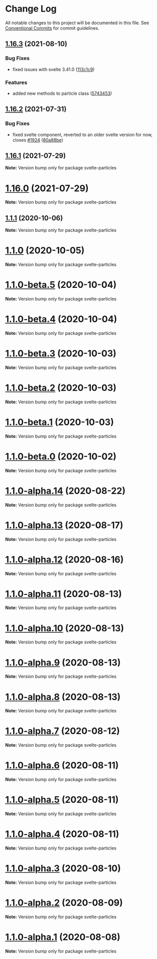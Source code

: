 # Change Log

All notable changes to this project will be documented in this file.
See [Conventional Commits](https://conventionalcommits.org) for commit guidelines.

## [1.16.3](https://github.com/matteobruni/tsparticles/compare/svelte-particles@1.16.2...svelte-particles@1.16.3) (2021-08-10)


### Bug Fixes

* fixed issues with svelte 3.41.0 ([113c1c9](https://github.com/matteobruni/tsparticles/commit/113c1c9675eb365dedbedbc8ea39a8116ef66da8))


### Features

* added new methods to particle class ([5743453](https://github.com/matteobruni/tsparticles/commit/5743453906001569f262888aa54539ad4e1463ac))





## [1.16.2](https://github.com/matteobruni/tsparticles/compare/svelte-particles@1.16.1...svelte-particles@1.16.2) (2021-07-31)


### Bug Fixes

* fixed svelte component, reverted to an older svelte version for now, closes [#1924](https://github.com/matteobruni/tsparticles/issues/1924) ([80a88be](https://github.com/matteobruni/tsparticles/commit/80a88beaeb8a11b83c3f602234da0ec2cfadc10e))





## [1.16.1](https://github.com/matteobruni/tsparticles/compare/svelte-particles@1.16.0...svelte-particles@1.16.1) (2021-07-29)

**Note:** Version bump only for package svelte-particles





# [1.16.0](https://github.com/matteobruni/tsparticles/compare/svelte-particles@1.15.0...svelte-particles@1.16.0) (2021-07-29)

**Note:** Version bump only for package svelte-particles





## [1.1.1](https://github.com/matteobruni/tsparticles/compare/svelte-particles@1.1.0...svelte-particles@1.1.1) (2020-10-06)

**Note:** Version bump only for package svelte-particles





# [1.1.0](https://github.com/matteobruni/tsparticles/compare/svelte-particles@1.1.0-beta.5...svelte-particles@1.1.0) (2020-10-05)

**Note:** Version bump only for package svelte-particles





# [1.1.0-beta.5](https://github.com/matteobruni/tsparticles/compare/svelte-particles@1.1.0-beta.4...svelte-particles@1.1.0-beta.5) (2020-10-04)

**Note:** Version bump only for package svelte-particles





# [1.1.0-beta.4](https://github.com/matteobruni/tsparticles/compare/svelte-particles@1.1.0-beta.3...svelte-particles@1.1.0-beta.4) (2020-10-04)

**Note:** Version bump only for package svelte-particles





# [1.1.0-beta.3](https://github.com/matteobruni/tsparticles/compare/svelte-particles@1.1.0-beta.2...svelte-particles@1.1.0-beta.3) (2020-10-03)

**Note:** Version bump only for package svelte-particles





# [1.1.0-beta.2](https://github.com/matteobruni/tsparticles/compare/svelte-particles@1.1.0-beta.1...svelte-particles@1.1.0-beta.2) (2020-10-03)

**Note:** Version bump only for package svelte-particles





# [1.1.0-beta.1](https://github.com/matteobruni/tsparticles/compare/svelte-particles@1.1.0-beta.0...svelte-particles@1.1.0-beta.1) (2020-10-03)

**Note:** Version bump only for package svelte-particles





# [1.1.0-beta.0](https://github.com/matteobruni/tsparticles/compare/svelte-particles@1.0.13...svelte-particles@1.1.0-beta.0) (2020-10-02)

**Note:** Version bump only for package svelte-particles





# [1.1.0-alpha.14](https://github.com/matteobruni/tsparticles/compare/svelte-particles@1.0.10...svelte-particles@1.1.0-alpha.14) (2020-08-22)

**Note:** Version bump only for package svelte-particles





# [1.1.0-alpha.13](https://github.com/matteobruni/tsparticles/compare/svelte-particles@1.1.0-alpha.12...svelte-particles@1.1.0-alpha.13) (2020-08-17)

**Note:** Version bump only for package svelte-particles





# [1.1.0-alpha.12](https://github.com/matteobruni/tsparticles/compare/svelte-particles@1.0.8...svelte-particles@1.1.0-alpha.12) (2020-08-16)

**Note:** Version bump only for package svelte-particles





# [1.1.0-alpha.11](https://github.com/matteobruni/tsparticles/compare/svelte-particles@1.1.0-alpha.10...svelte-particles@1.1.0-alpha.11) (2020-08-13)

**Note:** Version bump only for package svelte-particles





# [1.1.0-alpha.10](https://github.com/matteobruni/tsparticles/compare/svelte-particles@1.1.0-alpha.9...svelte-particles@1.1.0-alpha.10) (2020-08-13)

**Note:** Version bump only for package svelte-particles





# [1.1.0-alpha.9](https://github.com/matteobruni/tsparticles/compare/svelte-particles@1.1.0-alpha.8...svelte-particles@1.1.0-alpha.9) (2020-08-13)

**Note:** Version bump only for package svelte-particles





# [1.1.0-alpha.8](https://github.com/matteobruni/tsparticles/compare/svelte-particles@1.1.0-alpha.7...svelte-particles@1.1.0-alpha.8) (2020-08-13)

**Note:** Version bump only for package svelte-particles





# [1.1.0-alpha.7](https://github.com/matteobruni/tsparticles/compare/svelte-particles@1.1.0-alpha.6...svelte-particles@1.1.0-alpha.7) (2020-08-12)

**Note:** Version bump only for package svelte-particles





# [1.1.0-alpha.6](https://github.com/matteobruni/tsparticles/compare/svelte-particles@1.1.0-alpha.5...svelte-particles@1.1.0-alpha.6) (2020-08-11)

**Note:** Version bump only for package svelte-particles





# [1.1.0-alpha.5](https://github.com/matteobruni/tsparticles/compare/svelte-particles@1.1.0-alpha.4...svelte-particles@1.1.0-alpha.5) (2020-08-11)

**Note:** Version bump only for package svelte-particles





# [1.1.0-alpha.4](https://github.com/matteobruni/tsparticles/compare/svelte-particles@1.1.0-alpha.3...svelte-particles@1.1.0-alpha.4) (2020-08-11)

**Note:** Version bump only for package svelte-particles





# [1.1.0-alpha.3](https://github.com/matteobruni/tsparticles/compare/svelte-particles@1.1.0-alpha.2...svelte-particles@1.1.0-alpha.3) (2020-08-10)

**Note:** Version bump only for package svelte-particles





# [1.1.0-alpha.2](https://github.com/matteobruni/tsparticles/compare/svelte-particles@1.1.0-alpha.1...svelte-particles@1.1.0-alpha.2) (2020-08-09)

**Note:** Version bump only for package svelte-particles





# [1.1.0-alpha.1](https://github.com/matteobruni/tsparticles/compare/svelte-particles@1.0.7...svelte-particles@1.1.0-alpha.1) (2020-08-08)

**Note:** Version bump only for package svelte-particles
